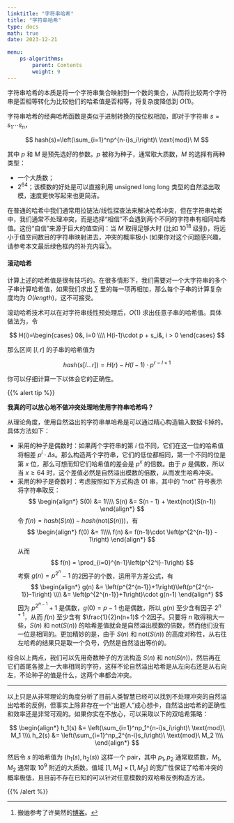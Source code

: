 ```yaml
---
linktitle: "字符串哈希"
title: "字符串哈希"
type: docs
math: true
date: 2023-12-21

menu:
    ps-algorithms:
        parent: Contents
        weight: 9
---
```


字符串哈希的本质是将一个字符串集合映射到一个数的集合，从而将比较两个字符串是否相等转化为比较他们的哈希值是否相等，将复杂度降低到 $O(1)$。

字符串哈希的经典哈希函数是类似于进制转换的按位权相加，即对于字符串 $s=s_1\cdots s_n$，

$$
hash(s)=\left(\sum_{i=1}^np^{n-i}s_i\right)\ \text{mod}\ M
$$

其中 $p$ 和 $M$ 是预先选好的参数。$p$ 被称为种子，通常取大质数，$M$ 的选择有两种类型：
* 一个大质数；
* $2^{64}$；该模数的好处是可以直接利用 unsigned long long 类型的自然溢出取模，速度更快写起来也更简洁。

在普通的哈希中我们通常用拉链法/线性探查法来解决哈希冲突，但在字符串哈希中，我们通常不处理冲突，而是选择“相信”不会遇到两个不同的字符串有相同哈希值。这份“自信”来源于巨大的值空间：当 $M$ 取得足够大时 (比如 $10^{18}$ 级别)，将远小于值空间数目的字符串映射进去，冲突的概率极小 (如果你对这个问题感兴趣，请参考本文最后绿色框内的补充内容[^1])。

#### **滚动哈希**

计算上述的哈希值是很有技巧的。在很多情形下，我们需要对一个大字符串的多个子串计算哈希值，如果我们求出 $\sum$ 里的每一项再相加，那么每个子串的计算复杂度均为 $O(length)$，这不可接受。

滚动哈希技术可以在对字符串线性预处理后，$O(1)$ 求出任意子串的哈希值。具体做法为，令

$$
H(i)=\begin{cases}
0&, i=0 \\\\
H(i-1)\cdot p + s_i&, i > 0
\end{cases}
$$

那么区间 $[l, r]$ 的子串的哈希值为

$$
hash(s[l\ldots r]) = H(r) - H(l - 1)\cdot p^{r - l + 1}
$$

你可以仔细计算一下以体会它的正确性。

{{% alert tip %}}

**我真的可以放心地不做冲突处理地使用字符串哈希吗？**

从理论角度，使用自然溢出的字符串单哈希是可以通过精心构造输入数据卡掉的。具体方法如下：

* 采用的种子是偶数时：如果两个字符串的第 $i$ 位不同，它们在这一位的哈希值将相差 $p^i\cdot \Delta s$。那么构造两个字符串，它们的低位都相同，第一个不同的位是第 $x$ 位，那么可想而知它们哈希值的差会是 $p^x$ 的倍数。由于 $p$ 是偶数，所以当 $x\geq 64$ 时，这个差值必然是自然溢出模数的倍数，从而发生哈希冲突。
* 采用的种子是奇数时：考虑按照如下方式构造 01 串，其中的 “not” 符号表示将字符串取反：
  $$
  \begin{align*}
    S(0) &= 1\\\\
    S(n) &= S(n - 1) + \text{not}(S(n-1))
  \end{align*}
  $$
  令 $f(n) = hash(S(n)) - hash(\text{not}(S(n)))$，有
  $$
  \begin{align*}
    f(0) &= 1\\\\
    f(n) &= f(n-1)\cdot \left(p^{2^{n-1}} - 1\right)
  \end{align*}
  $$
  从而
  $$
    f(n) = \prod_{i=0}^{n-1}\left(p^{2^i}-1\right)
  $$
  考察 $g(n)=p^{2^n}-1$ 的2因子的个数，运用平方差公式，有
  $$
  \begin{align*}
    g(n) &= \left(p^{2^{n-1}}+1\right)\left(p^{2^{n-1}}-1\right) \\\\
         &= \left(p^{2^{n-1}}+1\right)\cdot g(n-1)
  \end{align*}
  $$
  因为 $p^{2^{n-1}}+1$ 是偶数，$g(0)=p-1$ 也是偶数，所以 $g(n)$ 至少含有因子 $2^{n+1}$，从而 $f(n)$ 至少含有 $\frac{1}{2}n(n+1)$ 个2因子。只要将 $n$ 取得稍大一些，$S(n)$ 和 $\text{not}(S(n))$ 的哈希差值就会是自然溢出模数的倍数，然而他们没有一位是相同的。更加精妙的是，由于 $S(n)$ 和 $\text{not}(S(n))$ 的高度对称性，从右往左哈希的结果只是取一个负号，仍然是自然溢出等价的。

综合以上两点，我们可以先用奇数种子的方法构造 $S(n)$ 和 $\text{not}(S(n))$，然后再在它们首尾各接上一大串相同的字符，这样不论自然溢出哈希是从左向右还是从右向左，不论种子的值是什么，这两个串都会冲突。

---

以上只是从非常理论的角度分析了目前人类智慧已经可以找到不处理冲突的自然溢出哈希的反例，但事实上除非存在一个“出题人”成心想卡，自然溢出哈希的正确性和效率还是非常可观的。如果你实在不放心，可以采取以下的双哈希策略：

$$
\begin{align*}
h_1(s) &= \left(\sum_{i=1}^np_1^{n-i}s_i\right)\ \text{mod}\ M_1 \\\\
h_2(s) &= \left(\sum_{i=1}^np_2^{n-i}s_i\right)\ \text{mod}\ M_2 \\\\
\end{align*}
$$

然后令 $s$ 的哈希值为 $(h_1(s), h_2(s))$ 这样一个 pair，其中 $p_1,p_2$ 通常取质数，$M_1, M_2$ 通常取 $10^9$ 附近的大质数。值域 $[1, M_1]\times [1, M_2]$ 的宽广性保证了哈希冲突的概率极低，且目前不存在已知的可以针对任意模数的双哈希反例构造方法。

{{% /alert %}}

[^1]: ~~搬运~~参考了许昊然的[博客](https://sillycross.github.io/cnblog/2012/05/18/2012-05-18/)。